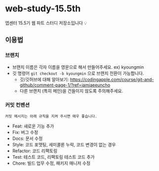 # web-study-15.5th
앱센터 15.5기 웹 파트 스터디 저장소입니다 💡

## 이용법
### 브랜치
- 브랜치 이름은 각자 이름을 영문으로 해서 만들어주세요. ex) kyoungmin
- 깃 명령어 `git checkout -b kyoungmin` 으로 브랜치 전환이 가능합니다.
  - 깃/깃허브에 대해 알아보기: https://codingapple.com/course/git-and-github/comment-page-1/?ref=iamjaeeuncho
  - 다른 브랜치 (특히 메인)을 건들이지 않도록 주의해주세요.
### 커밋 컨벤션
```
커밋 메시지는 아래 규칙을 지켜 주시면 매우 좋습니다.
```
- Feat: 새로운 기능 추가
- Fix: 버그 수정
- Docs: 문서 수정
- Style: 코드 포맷팅, 세미콜론 누락, 코드 변경이 없는 경우
- Refactor: 코드 리팩토링
- Test: 테스트 코드, 리팩토링 테스트 코드 추가
- Chore: 빌드 업무 수정, 패키지 매니저 수정
